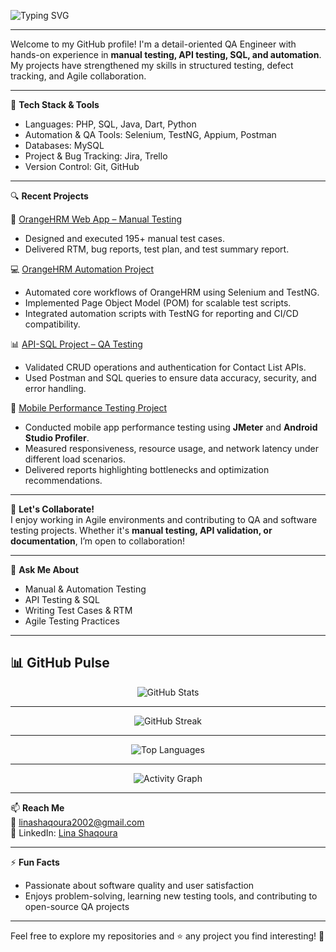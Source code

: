 ![Typing SVG](https://readme-typing-svg.demolab.com?size=25&duration=4000&pause=500&color=FF69B4&center=true&vCenter=true&width=700&lines=Hi+there%2C+I'm+Lina+Shaqoura!;QA+Engineer+%E2%80%A2+Manual+%26+Automation+Testing;From+testing+to+assurance%2C+one+bug+at+a+time.)

<hr>

Welcome to my GitHub profile! I'm a detail-oriented QA Engineer with hands-on experience in **manual testing, API testing, SQL, and automation**. My projects have strengthened my skills in structured testing, defect tracking, and Agile collaboration.

<hr>

🔧 **Tech Stack & Tools**

- Languages: PHP, SQL, Java, Dart, Python  
- Automation & QA Tools: Selenium, TestNG, Appium, Postman  
- Databases: MySQL  
- Project & Bug Tracking: Jira, Trello  
- Version Control: Git, GitHub  

<hr>

🔍 **Recent Projects**

💼 [OrangeHRM Web App – Manual Testing](https://github.com/Linashaqoura612/OrangeHRM-Project)  
- Designed and executed 195+ manual test cases.  
- Delivered RTM, bug reports, test plan, and test summary report.  

💻 [OrangeHRM Automation Project](https://github.com/Linashaqoura612/OrangeHRM--Automation-Testing)  
- Automated core workflows of OrangeHRM using Selenium and TestNG.  
- Implemented Page Object Model (POM) for scalable test scripts.  
- Integrated automation scripts with TestNG for reporting and CI/CD compatibility.  

📊 [API-SQL Project – QA Testing](https://github.com/Linashaqoura612/API-SQL_Project)  
- Validated CRUD operations and authentication for Contact List APIs.  
- Used Postman and SQL queries to ensure data accuracy, security, and error handling.  

📱 [Mobile Performance Testing Project](https://github.com/Linashaqoura612/Mobile-Performance-Testing-Project)  
- Conducted mobile app performance testing using **JMeter** and **Android Studio Profiler**.  
- Measured responsiveness, resource usage, and network latency under different load scenarios.  
- Delivered reports highlighting bottlenecks and optimization recommendations.  

<hr>

🤝 **Let's Collaborate!**  
I enjoy working in Agile environments and contributing to QA and software testing projects. Whether it's **manual testing, API validation, or documentation**, I’m open to collaboration!  

<hr>

💬 **Ask Me About**  
- Manual & Automation Testing  
- API Testing & SQL  
- Writing Test Cases & RTM  
- Agile Testing Practices  

<hr>

## 📊 GitHub Pulse  

<div align="center">

<!-- GitHub Stats -->
![GitHub Stats](https://github-readme-stats.vercel.app/api?username=Linashaqoura612&show_icons=true&include_all_commits=true&theme=radical&hide_border=true)

<hr>

<!-- Streak Stats -->
![GitHub Streak](https://streak-stats.demolab.com?user=Linashaqoura612&theme=radical&hide_border=true)

<hr>

<!-- Top Languages -->
![Top Languages](https://github-readme-stats.vercel.app/api/top-langs/?username=Linashaqoura612&layout=compact&langs_count=8&theme=radical&hide_border=true)

<hr>

<!-- Activity Graph -->
![Activity Graph](https://readme-activity-graph.vercel.app/graph?username=Linashaqoura612&theme=radical&hide_border=true)

</div>

<hr>

📫 **Reach Me**  
📧 linashaqoura2002@gmail.com  
🔗 LinkedIn: [Lina Shaqoura](https://www.linkedin.com/in/lina-shaqoura-5bb91a292/)  

<hr>

⚡ **Fun Facts**  
- Passionate about software quality and user satisfaction  
- Enjoys problem-solving, learning new testing tools, and contributing to open-source QA projects  

<hr>

Feel free to explore my repositories and ⭐ any project you find interesting! 🚀
